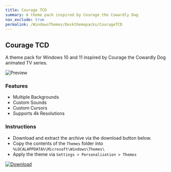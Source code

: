 ```yaml
---
title: Courage TCD
summary: A theme pack inspired by Courage the Cowardly Dog
nav_exclude: true
permalink: /WindowsThemes/Deskthemepacks/CourageTCD
---
```


## Courage TCD

A theme pack for Windows 10 and 11 inspired by Courage the Cowardly Dog animated TV series.

![Preview](https://gitlab.com/the-back-room/deskthemepacks/sfw/courage-tcd/-/raw/main/Extras/Preview.bmp)

### Features

- Multiple Backgrounds
- Custom Sounds
- Custom Cursors
- Supports 4k Resolutions

### Instructions

- Download and extract the archive via the download button below.
- Copy the contents of the `Themes` folder into `%LOCALAPPDATA%\Microsoft\Windows\Themes\`
- Apply the theme via `Settings > Personalization > Themes`

[![Download](https://img.shields.io/badge/Download-black?style=plastic&logo=gitlab&logoColor=white&logoSize=auto&labelColor=red&color=black&cacheSeconds=3600)](https://gitlab.com/the-back-room/deskthemepacks/sfw/courage-tcd/-/archive/main/courage-tcd-main.zip)
